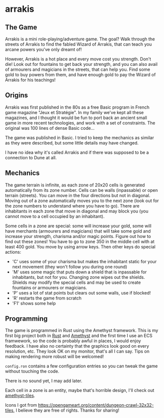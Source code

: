 # arrakis

## The Game

Arrakis is a mini role-playing/adventure game. The goal? Walk through the streets of Arrakis to find the fabled Wizard of Arrakis, that can teach you arcane powers you've only dreamt of!

However, Arrakis is a hot place and every move cost you strength. Don't die! Look out for fountains to get back your strength, and you can also avail of armourers and magicians in the streets, that can help you. Find some gold to buy powers from them, and have enough gold to pay the Wizard of Arrakis for his teachings!


## Origins

Arrakis was first published in the 80s as a free Basic program in French game magazine "Jeux et Stratégie". In my family we've kept all these magazines, and I thought it would be fun to port back an ancient small game in more recent technologies, and work with a set of constraints. The original was 100 lines of dense Basic code...

The game was published in Basic. I tried to keep the mechanics as similar as they were described, but some little details may have changed.

I have no idea why it's called Arrakis and if there was supposed to be a connection to Dune at all.

## Mechanics

The game terrain is infinite, as each zone of 20x20 cells is generated automatically from its zone number. Cells can be walls (inpassable) or open terrain (streets). You can move in the four directions but not in diagonal. Moving out of a zone automatically moves you to the next zone (look out for the zone numbers to understand where you have to go). There are inhabitants in each zone that move in diagonal and may block you (you cannot move to a cell occupied by an inhabitant). 

Some cells in a zone are special: some will increase your gold, some will have merchants (armourers and magicians) that will take some gold and increase your strength, charisma and/or magic points. Figure out how to find out these zones!
You have to go to zone 350 in the middle cell with at least 400 gold.
You move by using arrow keys. Then other keys do special actions:
- 'C' uses some of your charisma but makes the inhabitant static for your next movement (they won't follow you during one round)
- 'M' uses some magic that puts down a shield that is inpassable for inhabitants, but not for you. Changing zone wipes out the shields. Shields may modify the special cells and may be used to create fountains or armourers or magicians.
- 'P' uses a lot of stat points but clears out some walls, use if blocked!
- 'R' restarts the game from scratch
- 'F1' shows some help

## Programming

The game is programmed in Rust using the Amethyst framework. This is my first big project both in [Rust](https://www.rust-lang.org/) and [Amethyst](https://github.com/amethyst/amethystAmethyst) and the first time I use an ECS framwework, so the code is probably awful in places, I would enjoy feedback. I have also no certainty that the graphics look good on every resolution, etc. They look OK on my monitor, that's all I can say. Tips on making rendering more robust will be welcomed!

`config.ron` contains a few configuration entries so you can tweak the game without touching the code.

There is no sound yet, I may add later.

Each cell in a zone is an entity, maybe that's horrible design, I'll check out [amethyst-tiles](https://github.com/amethyst/amethyst/tree/master/amethyst_tiles).

Icons I got from https://opengameart.org/content/dungeon-crawl-32x32-tiles, I believe they are free of rights. Thanks for sharing!